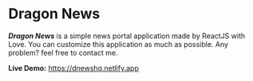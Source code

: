 # Dragon News

**_Dragon News_** is a simple news portal application made by ReactJS with Love. You can customize this application as much as possible. Any problem? feel free to contact me.

**Live Demo:** https://dnewshq.netlify.app
